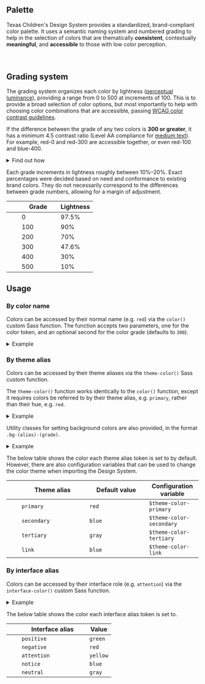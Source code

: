 <!--lead
  Color can be used to create pleasing designs, convey meaning and tone, establish brand identity, influence focus and emotion, and more. However, if used inconsistently or improperly, color can negatively impact a user's experience.
lead-->

## Palette

Texas Children's Design System provides a standardized, brand-compliant color palette. It uses a semantic naming system and numbered grading to help in the selection of colors that are thematically **consistent**, contextually **meaningful**, and **accessible** to those with low color perception.

<!--twig
  {% set colors = {
    "red": {
      "0": "#fff6f6",
      "100": "#ffdada",
      "200": "#ff888b",
      "300": "#da2530",
      "400": "#93000f",
      "500": "#410003",
    },
    "blue": {
      "0": "#f5f8ff",
      "100": "#d5e3ff",
      "200": "#71adff",
      "300": "#2d73bc",
      "400": "#004880",
      "500": "#001c37",
    },
    "green": {
      "0": "#e3ffe8",
      "100": "#aff2bd",
      "200": "#4cc16e",
      "300": "#248142",
      "400": "#005322",
      "500": "#002109",
    },
    "yellow": {
      "0": "#fff9d4",
      "100": "#fbe090",
      "200": "#c9a900",
      "300": "#886f24",
      "400": "#504400",
      "500": "#211b00",
    },
    "gray": {
      "0": "#f8f8f9",
      "100": "#e2e2e7",
      "200": "#aaaab3",
      "300": "#707079",
      "400": "#464652",
      "500": "#1b1b1e",
    },
  } %}
twig-->

<style>
.color {
  padding: 1.5rem 0;
}

.color:not(:last-child) {
  border-bottom: 1px solid #e2e2e7;
}

.color-name {
  width: 7ch;
  text-transform: capitalize;
  font-weight: bold;
}

.color-swatch {
  width: 100%;
  height: 48px;
  border-radius: 8px;
}

.color-swatch--small {
  height: 1rem;
  width: 1rem;
}

.color-grade {
  font-weight: bold;
}

.color-value {
  color: #707079;
}
</style>

<div class="column" style="margin: 32px 0">
  <!--twig
    {% for color, grades in colors %}
      <div class="row color gap-normal">
        <div class="color-name">{{ color }}</div>
        <div class="row gap-normal" style="width: 100%">
          {% for grade, value in grades %}
            <div class="flex-1 color-data">
              <div class="color-swatch" style="background: {{ value }}"></div>
              <div class="color-grade text-small">{{ grade }}</div>
              <div class="color-value text-small">{{ value }}</div>
            </div>
          {% endfor %}
        </div>
      </div>
    {% endfor %}
  twig-->
</div>

## Grading system

The grading system organizes each color by lightness ([perceptual luminance](https://developer.mozilla.org/en-US/docs/Web/Accessibility/Understanding_Colors_and_Luminance "Web Accessibility: Understanding Colors and Luminance — MDN")), providing a range from 0 to 500 at increments of 100. This is to provide a broad selection of color options, but most importantly to help with choosing color combinations that are accessible, passing [WCAG color contrast guidelines](https://www.w3.org/WAI/WCAG21/Understanding/contrast-minimum.html "Understanding Success Criterion 1.4.3: Contrast (Minimum) — W3.org").

If the difference between the grade of any two colors is **300 or greater**, it has a minimum 4.5 contrast ratio (Level AA compliance for [medium text](/design/typography#type-scale "Typography &sect; Type scale — Texas Children's Design System")). For example, red-0 and red-300 are accessible together, or even red-100 and blue-400.

<details>
  <summary>Find out how</summary>
  <div>

This is achieved by using a color space designed for **perceptual uniformity**. Traditionally with HSL, two hues of the same value are not necessarily perceptually equiluminant (similarly light). For instance, red at 50% lightness is darker to the human eye than yellow at 50%. This makes comparing and coupling colors impossible with respect to visual contrast.

In a color space designed for perceptual uniformity, like [CIELUV](https://en.wikipedia.org/wiki/CIELUV), luminance can be specified irrespective of hue. This makes calculating the contrast ratio between two colors reliable and predictable across color families. The [HSLuv](https://www.hsluv.org/) tool was used to generate the above grades in the CIELUV color space but in an HSL-like format. For further reading, see [Color Spaces for Human Beings](https://www.boronine.com/2012/03/26/Color-Spaces-for-Human-Beings/).
  </div>
</details>

Each grade increments in lightness roughly between 10%–20%. Exact percentages were decided based on need and conformance to existing brand colors. They do not necessarily correspond to the differences between grade numbers, allowing for a margin of adjustment.

<table>
  <thead>
    <tr>
      <th aria-hidden="true" style="width: 1rem">&nbsp;</th>
      <th style="width: 8ch">Grade</th>
      <th>Lightness</th>
    </tr>
  </thead>
  <tbody>
    <tr>
      <td aria-hidden="true"><div class="color-swatch color-swatch--small" style="background: var(--color-gray-0)"></div></td>
      <td>0</td>
      <td>97.5%</td>
    </tr>
    <tr>
      <td aria-hidden="true"><div class="color-swatch color-swatch--small" style="background: var(--color-gray-100)"></div></td>
      <td>100</td>
      <td>90%</td>
    </tr>
    <tr>
      <td aria-hidden="true"><div class="color-swatch color-swatch--small" style="background: var(--color-gray-200)"></div></td>
      <td>200</td>
      <td>70%</td>
    </tr>
    <tr>
      <td aria-hidden="true"><div class="color-swatch color-swatch--small" style="background: var(--color-gray-300)"></div></td>
      <td>300</td>
      <td>47.6%</td>
    </tr>
    <tr>
      <td aria-hidden="true"><div class="color-swatch color-swatch--small" style="background: var(--color-gray-400)"></div></td>
      <td>400</td>
      <td>30%</td>
    </tr>
    <tr>
      <td aria-hidden="true"><div class="color-swatch color-swatch--small" style="background: var(--color-gray-500)"></div></td>
      <td>500</td>
      <td>10%</td>
    </tr>
  </tbody>
</table>

## Usage
### By color name
Colors can be accessed by their normal name (e.g. `red`) via the `color()` custom Sass function. The function accepts two parameters, one for the color token, and an optional second for the color grade (defaults to `300`).

<details>
  <summary>Example</summary>
  <div>

  Input (SCSS):
  ```css
  @use "../../" as *;

  p {
    background-color: color("red");
    color: color("red", "0");

    a {
      color: color("blue", "0");
    }
  }
  ```

  Output (CSS):
  ```css
  p {
    background-color: #da2530;
    color: #fff6f6;
  }

  p a {
    color: #f5f8ff;
  }
  ```
  </div>
</details>

### By theme alias

Colors can be accessed by their theme aliases via the `theme-color()` Sass custom function.

The `theme-color()` function works identically to the `color()` function, except it requires colors be referred to by their theme alias, e.g. `primary`, rather than their hue, e.g. `red`.

<details>
  <summary>Example</summary>
  <div>

  Input (SCSS):
  ```css
  @use "../../" as *;

  p {
    background-color: theme-color("primary");
    color: theme-color("primary", "0");

    a {
      color: theme-color("link", "0");
    }
  }
  ```

  Output (CSS):
  ```css
  p {
    background-color: #da2530;
    color: #fff6f6;
  }

  p a {
    color: #f5f8ff;
  }
  ```
  </div>
</details>

Utility classes for setting background colors are also provided, in the format `.bg-(alias)-(grade)`.

<details>
  <summary>Example</summary>
  <div>

<!--twig
{% embed "@tch/includes/example-box/example-box.html.twig" with {
  examples: {
    "HTML": '<p class="bg-secondary-100">This is background color is the secondary theme color at grade 100.</div>',
    "CSS": '.bg-secondary-100 {
  background-color: theme-color("secondary", "100");
  color: theme-color("secondary", "400");
}
...',
  },
} %}
  {% block result %}
    <p class="bg-secondary-100" style="padding: 8px 16px">This is background color is the secondary theme color at grade 100.</p>
  {% endblock %}
{% endembed %}
twig-->
Note that the text color is automatically set for each <code>.bg-</code> utility.
  </div>
</details>

The below table shows the color each theme alias token is set to by default. However, there are also configuration variables that can be used to change the color theme when importing the Design System.

<table>
  <thead>
    <tr>
      <th aria-hidden="true" style="width: 1rem">&nbsp;</th>
      <th style="width: 15ch">Theme alias</th>
      <th style="width: 13ch">Default value</th>
      <th>Configuration variable</th>
    </tr>
  </thead>
  <tbody>
    <tr>
      <td><div class="color-swatch color-swatch--small bg-primary"></div></td>
      <td><code>primary</code></td>
      <td><code>red</code></td>
      <td><code>$theme-color-primary</code></td>
    </tr>
    <tr>
      <td><div class="color-swatch color-swatch--small bg-secondary"></div></td>
      <td><code>secondary</code></td>
      <td><code>blue</code></td>
      <td><code>$theme-color-secondary</code></td>
    </tr>
    <tr>
      <td><div class="color-swatch color-swatch--small bg-tertiary"></div></td>
      <td><code>tertiary</code></td>
      <td><code>gray</code></td>
      <td><code>$theme-color-tertiary</code></td>
    </tr>
    <tr>
      <td><div class="color-swatch color-swatch--small bg-link"></div></td>
      <td><code>link</code></td>
      <td><code>blue</code></td>
      <td><code>$theme-color-link</code></td>
    </tr>
  </tbody>
</table>

### By interface alias

Colors can be accessed by their interface role (e.g. `attention`) via the `interface-color()` custom Sass function.

<details>
  <summary>Example</summary>
  <div>

  Input (SCSS):
  ```css
  @use "../../" as *;

  p {
    background-color: interface-color("positive");
    color: interface-color("positive", "0");
  }
  ```

  Output (CSS):
  ```css
  p {
    background-color: #248142;
    color: #e3ffe8;
  }
  ```
  </div>
</details>

The below table shows the color each interface alias token is set to.

<table>
  <thead>
    <tr>
      <th aria-hidden="true" style="width: 1rem">&nbsp;</th>
      <th style="width: 15ch">Interface alias</th>
      <th>Value</th>
    </tr>
  </thead>
  <tbody>
    <tr>
      <td><div class="color-swatch color-swatch--small" style="background: var(--color-green-300)"></div></td>
      <td><code>positive</code></td>
      <td><code>green</code></td>
    </tr>
    <tr>
      <td><div class="color-swatch color-swatch--small" style="background: var(--color-red-300)"></div></td>
      <td><code>negative</code></td>
      <td><code>red</code></td>
    </tr>
    <tr>
      <td><div class="color-swatch color-swatch--small" style="background: var(--color-yellow-300)"></div></td>
      <td><code>attention</code></td>
      <td><code>yellow</code></td>
    </tr>
    <tr>
      <td><div class="color-swatch color-swatch--small" style="background: var(--color-blue-300)"></div></td>
      <td><code>notice</code></td>
      <td><code>blue</code></td>
    </tr>
    <tr>
      <td><div class="color-swatch color-swatch--small" style="background: var(--color-gray-300)"></div></td>
      <td><code>neutral</code></td>
      <td><code>gray</code></td>
    </tr>
  </tbody>
</table>